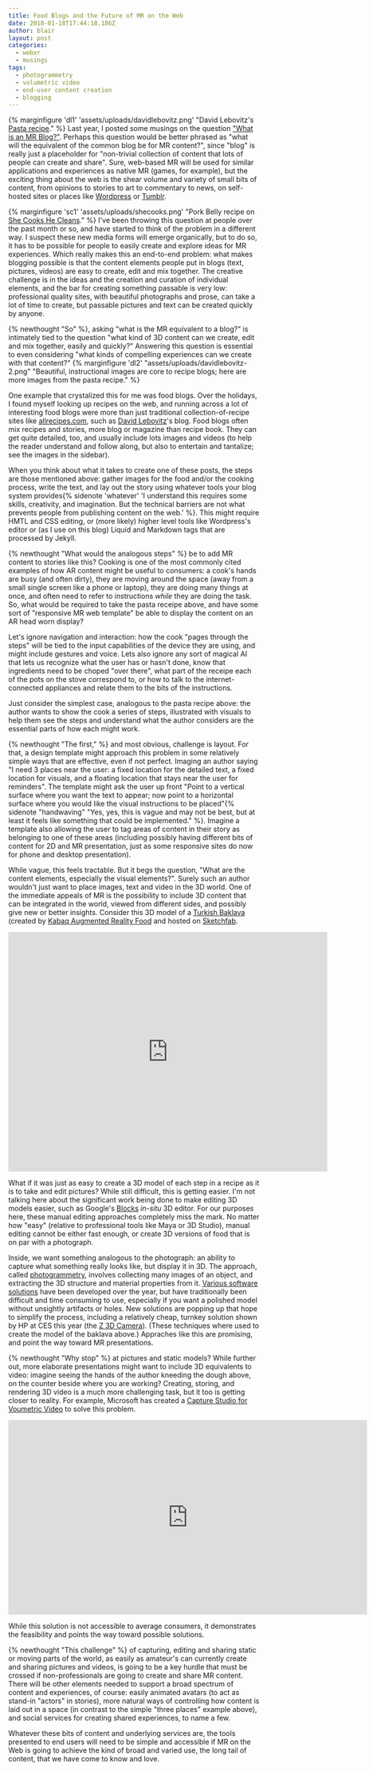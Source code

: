 ```yaml
---
title: Food Blogs and the Future of MR on the Web
date: 2018-01-18T17:44:18.186Z
author: blair
layout: post
categories:
  - webxr
  - musings
tags:
  - photogrammetry
  - volumetric video
  - end-user content creation
  - blogging
---
```

{% marginfigure 'dl1' 'assets/uploads/davidlebovitz.png' "David Lebovitz's [Pasta recipe](https://www.davidlebovitz.com/how-to-make-fresh-pasta-homemade-recipe/)." %}
Last year, I posted some musings on the question ["What is an MR Blog?"](/2017/11/14/what-is-an-mr-blog/). Perhaps this question would be better phrased as "what will the equivalent of the common blog be for MR content?", since "blog" is really just a placeholder for "non-trivial collection of content that lots of people can create and share". Sure, web-based MR will be used for similar applications and experiences as native MR (games, for example), but the exciting thing about the web is the shear volume and variety of small bits of content, from opinions to stories to art to commentary to news, on self-hosted sites or places like [Wordpress](https://wordpress.com) or [Tumblr](https://www.tumblr.com/).

{% marginfigure 'sc1' 'assets/uploads/shecooks.png' "Pork Belly recipe on [She Cooks He Cleans](https://shecookshecleans.net/2012/04/30/maple-bourbon-smoked-pork-belly/)." %}
I've been throwing this question at people over the past month or so, and have started to think of the problem in a different way. I suspect these new media forms will emerge organically, but to do so, it has to be possible for people to easily create and explore ideas for MR experiences. Which really makes this an end-to-end problem: what makes blogging possible is that the content elements people put in blogs (text, pictures, videos) are easy to create, edit and mix together. The creative challenge is in the ideas and the creation and curation of individual elements, and the bar for creating something passable is very low: professional quality sites, with beautiful photographs and prose, can take a lot of time to create, but passable pictures and text can be created quickly by anyone. 

{% newthought "So" %}, asking "what is the MR equivalent to a blog?" is intimately tied to the question "what kind of 3D content can we create, edit and mix together, easily and quickly?" Answering this question is essential to even considering "what kinds of compelling experiences can we create with that content?"
{% marginfigure 'dl2' "assets/uploads/davidlebovitz-2.png" "Beautiful, instructional images are core to recipe blogs; here are more images from the pasta recipe." %}

One example that crystalized this for me was food blogs. Over the holidays, I found myself looking up recipes on the web, and running across a lot of interesting food blogs were more than just traditional collection-of-recipe sites like [allrecipes.com](http://allrecipes.com), such as [David Lebovitz](https://www.davidlebovitz.com/)'s blog.
Food blogs often mix recipes and stories, more blog or magazine than recipe book. They can get quite detailed, too, and usually include lots images and videos (to help the reader understand and follow along, but also to entertain and tantalize; see the images in the sidebar). 


When you think about what it takes to create one of these posts, the steps are those mentioned above: gather images for the food and/or the cooking process, write the text, and lay out the story using whatever tools your blog system provides{% sidenote 'whatever' 'I understand this requires some skills, creativity, and imagination. But the technical barriers are not what prevents people from publishing content on the web.' %}. This might require HMTL and CSS editing, or (more likely) higher level tools like Wordpress's editor or (as I use on this blog) Liquid and Markdown tags that are processed by Jekyll.

{% newthought "What would the analogous steps" %} be to add MR content to stories like this? Cooking is one of the most commonly cited examples of how AR content might be useful to consumers: a cook's hands are busy (and often dirty), they are moving around the space (away from a small single screen like a phone or laptop), they are doing many things at once, and often need to refer to instructions _while_ they are doing the task. So, what would be required to take the pasta receipe above, and have some sort of "responsive MR web template" be able to display the content on an AR head worn display?

Let's ignore navigation and interaction: how the cook "pages through the steps" will be tied to the input capabilities of the device they are using, and might include gestures and voice. Lets also ignore any sort of magical AI that lets us recognize what the user has or hasn't done, know that ingredients need to be choped "over there", what part of the receipe each of the pots on the stove correspond to, or how to talk to the internet-connected appliances and relate them to the bits of the instructions. 

Just consider the simplest case, analogous to the pasta recipe above: the author wants to show the cook a series of steps, illustrated with visuals to help them see the steps and understand what the author considers are the essential parts of how each might work.

{% newthought "The first," %} and most obvious, challenge is layout. For that, a design template might approach this problem in some relatively simple ways that are effective, even if not perfect. Imaging an author saying "I need 3 places near the user: a fixed location for the detailed text, a fixed location for visuals, and a floating location that stays near the user for reminders". The template might ask the user up front "Point to a vertical surface where you want the text to appear; now point to a horizontal surface where you would like the visual instructions to be placed"{% sidenote "handwaving" "Yes, yes, this is vague and may not be best, but at least it feels like something that could be implemented." %}. Imagine a template also allowing the user to tag areas of content in their story as belonging to one of these areas (including possibly having different bits of content for 2D and MR presentation, just as some responsive sites do now for phone and desktop presentation).

While vague, this feels tractable. But it begs the question, "What are the content elements, especially the visual elements?". Surely such an author wouldn't just want to place images, text and video in the 3D world. One of the immediate appeals of MR is the possibility to include 3D content that can be integrated in the world, viewed from different sides, and possibly give new or better insights. Consider this 3D model of a 
<a href="https://sketchfab.com/models/7781337f561241e1974809a8c6783efd?utm_medium=embed&utm_source=website&utm_campain=share-popup" target="_blank">Turkish Baklava</a>
(created by <a href="https://sketchfab.com/kabaq?utm_medium=embed&utm_source=website&utm_campain=share-popup" target="_blank">Kabaq Augmented Reality Food</a> and hosted on <a href="https://sketchfab.com?utm_medium=embed&utm_source=website&utm_campain=share-popup" target="_blank">Sketchfab</a>.

<div class="sketchfab-embed-wrapper"><iframe width="640" height="480" src="https://sketchfab.com/models/7781337f561241e1974809a8c6783efd/embed" frameborder="0" allowvr allowfullscreen mozallowfullscreen="true" webkitallowfullscreen="true" onmousewheel=""></iframe>
</div>

What if it was just as easy to create a 3D model of each step in a recipe as it is to take and edit pictures? While still difficult, this is getting easier. I'm not talking here about the significant work being done to make editing 3D models easier, such as Google's [Blocks](https://vr.google.com/blocks/) _in-situ_ 3D editor. For our purposes here, these manual editing approaches completely miss the mark. No matter how "easy" (relative to professional tools like Maya or 3D Studio), manual editing cannot be either fast enough, or create 3D versions of food that is on par with a photograph. 

Inside, we want something analogous to the photograph: an ability to capture what something really looks like, but display it in 3D. The approach, called [photogrammetry](https://en.wikipedia.org/wiki/Photogrammetry), involves collecting many images of an object, and extracting the 3D structure and material properties from it. [Various software solutions](https://en.wikipedia.org/wiki/Comparison_of_photogrammetry_software) have been developed over the year, but have traditionally been difficult and time consuming to use, especially if you want a polished model without unsightly artifacts or holes. New solutions are popping up that hope to simplify the process, including a relatively cheap, turnkey solution shown by HP at CES this year (the [Z 3D Camera](http://www8.hp.com/us/en/campaigns/z-3d-camera/overview.html)). (These techniques where used to create the model of the baklava above.) Appraches like this are promising, and point the way toward MR presentations.

{% newthought "Why stop" %} at pictures and static models? While further out, more elaborate presentations might want to include 3D equivalents to video: imagine seeing the hands of the author kneeding the dough above, on the counter beside where you are working? Creating, storing, and rendering 3D video is a much more challenging task, but it too is getting closer to reality. For example, Microsoft has created a [Capture Studio for Voumetric Video](https://www.microsoft.com/en-us/mixed-reality/capture-studios) to solve this problem.

<iframe class='fullwidth' width="720" height="390" src="https://player.vimeo.com/video/251672052" frameborder="0" webkitallowfullscreen mozallowfullscreen allowfullscreen></iframe>

While this solution is not accessible to average consumers, it demonstrates the feasibility and points the way toward possible solutions.

{% newthought "This challenge" %} of capturing, editing and sharing static or moving parts of the world, as easily as amateur's can currently create and sharing pictures and videos, is going to be a key hurdle that must be crossed if non-professionals are going to create and share MR content. There will be other elements needed to support a broad spectrum of content and experiences, of course: easily animated avatars (to act as stand-in "actors" in stories), more natural ways of controlling how content is laid out in a space (in contrast to the simple "three places" example above), and social services for creating shared experiences, to name a few.

Whatever these bits of content and underlying services are, the tools presented to end users will need to be simple and accessible if MR on the Web is going to achieve the kind of broad and varied use, the long tail of content, that we have come to know and love.
